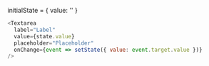 initialState = { value: '' }

```js
<Textarea
  label="Label"
  value={state.value}
  placeholder="Placeholder"
  onChange={event => setState({ value: event.target.value })}
/>
```
